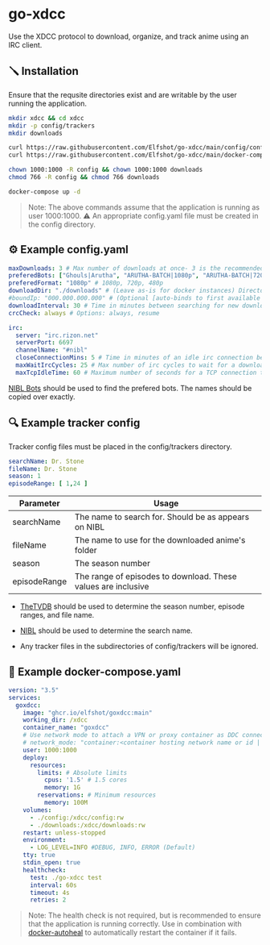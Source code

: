# go-xdcc

Use the XDCC protocol to download, organize, and track anime using an IRC client.


## 🪛 Installation

Ensure that the requsite directories exist and are writable by the user running the application.

```bash
mkdir xdcc && cd xdcc
mkdir -p config/trackers
mkdir downloads

curl https://raw.githubusercontent.com/Elfshot/go-xdcc/main/config/config.yaml.example -o config/config.yaml -s
curl https://raw.githubusercontent.com/Elfshot/go-xdcc/main/docker-compose.yaml.example -o docker-compose.yaml -s

chown 1000:1000 -R config && chown 1000:1000 downloads
chmod 766 -R config && chmod 766 downloads

docker-compose up -d
```

> Note: The above commands assume that the application is running as user 1000:1000.
> ⚠️ An appropriate config.yaml file must be created in the config directory.

## ⚙️ Example config.yaml

```yaml
maxDownloads: 3 # Max number of downloads at once- 3 is the recommended max
preferedBots: ["Ghouls|Arutha", "ARUTHA-BATCH|1080p", "ARUTHA-BATCH|720p", "CR-HOLLAND|NEW", "CR-ARUTHA|NEW"] # List of bots to prefer | This order is the order in which packs will be sourced from
preferedFormat: "1080p" # 1080p, 720p, 480p
downloadDir: "./downloads" # (Leave as-is for docker instances) Directory to download to
#boundIp: "000.000.000.000" # (Optional [auto-binds to first available IP]) IP to bind to for DCC TCP connections
downloadInterval: 30 # Time in minutes between searching for new downloads
crcCheck: always # Options: always, resume 

irc:
  server: "irc.rizon.net"
  serverPort: 6697
  channelName: "#nibl"
  closeConnectionMins: 5 # Time in minutes of an idle irc connection before closing it
  maxWaitIrcCycles: 25 # Max number of irc cycles to wait for a download to start before erroring
  maxTcpIdleTime: 60 # Maximum number of seconds for a TCP connection to idle before aborting a transfer
```

[NIBL Bots](https://nibl.co.uk/bots) should be used to find the prefered bots. The names should be copied over exactly.

## 🔍 Example tracker config

Tracker config files must be placed in the config/trackers directory.

```yaml
searchName: Dr. Stone
fileName: Dr. Stone
season: 1
episodeRange: [ 1,24 ]
```

| Parameter | Usage |
| ------- | ------- |
| searchName | The name to search for. Should be as appears on NIBL |
| fileName | The name to use for the downloaded anime's folder |
| season | The season number |
| episodeRange | The range of episodes to download. These values are inclusive |

- [TheTVDB](https://thetvdb.com/) should be used to determine the season number, episode ranges, and file name.

- [NIBL](https://nibl.co.uk/) should be used to determine the search name.

- Any tracker files in the subdirectories of config/trackers will be ignored.

## 🐳 Example docker-compose.yaml

```yaml
version: "3.5"
services:
  goxdcc:
    image: "ghcr.io/elfshot/goxdcc:main"
    working_dir: /xdcc
    container_name: "goxdcc"
    # Use network mode to attach a VPN or proxy container as DDC connections are not encrypted
    # network_mode: "container:<container hosting network name or id | No arrows>"
    user: 1000:1000
    deploy:
      resources:
        limits: # Absolute limits
          cpus: '1.5' # 1.5 cores
          memory: 1G
        reservations: # Minimum resources
          memory: 100M
    volumes:
      - ./config:/xdcc/config:rw
      - ./downloads:/xdcc/downloads:rw
    restart: unless-stopped
    environment:
      - LOG_LEVEL=INFO #DEBUG, INFO, ERROR (Default)
    tty: true
    stdin_open: true
    healthcheck:
      test: ./go-xdcc test
      interval: 60s
      timeout: 4s
      retries: 2
```

> Note: The health check is not required, but is recommended to ensure that the application is running correctly. Use in combination with [docker-autoheal](https://github.com/willfarrell/docker-autoheal) to automatically restart the container if it fails.